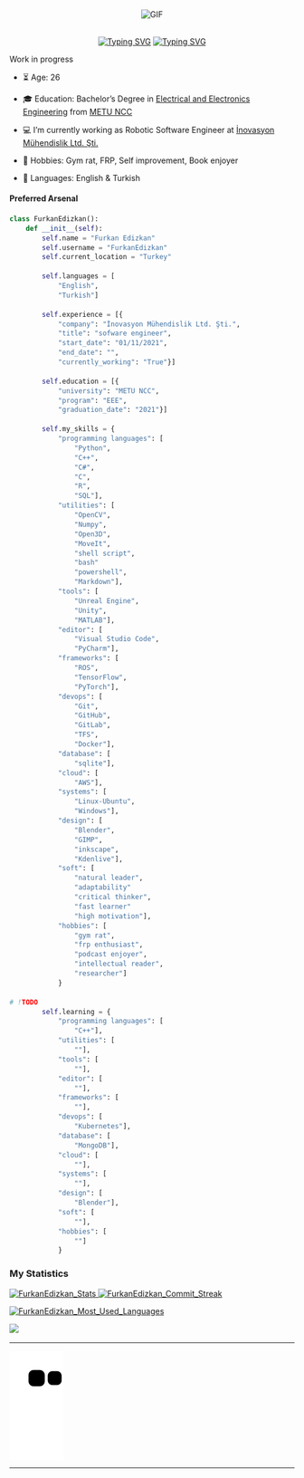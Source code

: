<!--
<div align=center>
    <img align="center" alt="GIF" src="https://media2.giphy.com/media/ydhTdPES8pJ5BRF9TP/giphy.gif?cid=790b7611ee6165e407ccba11026b886761d6296c26026483&rid=giphy.gif&ct=g" alt="Bugs" />
</div>
<div align=right>
    <img align="center" alt="GIF" src="https://media0.giphy.com/media/3o6Zt6FgqP2HYRJ47m/giphy.gif?cid=790b761111d3ecb72c9c4f449dba04715fbb080797012c03&rid=giphy.gif&ct=g" alt="Bugs" height=350 width=300/>
</div>
<div align=right>
    <img align="center" alt="GIF" src="https://media1.giphy.com/media/if9niVFg4IwAE/giphy.gif?cid=790b761175d68b05a6c597aa2d8b46f45932d9e2ff1c8d15&rid=giphy.gif&ct=g" alt="Alucard" />
</div>
<div align=right>
    <img align="center" alt="GIF" src="https://media3.giphy.com/media/Dh5q0sShxgp13DwrvG/giphy.gif?cid=790b761114ee71672f03966b381a8f563d3928a794ccc64f&rid=giphy.gif&ct=g" alt="Coder dog" />
</div>
<div align=right>
    <img align="center" alt="GIF" src="https://media4.giphy.com/media/pNx09ajeVCJ3O/giphy.gif?cid=790b7611c62114dde22573a45ab9cb38630fd3c4be7b29f3&rid=giphy.gif&ct=g" alt="Guts" />
</div>
<div align=right>
    <img align="center" alt="GIF" src="https://media1.giphy.com/media/8n71tI3FK02XK/giphy.gif?cid=790b7611a21d85215854a7f9a81c85b6a8cb57712d514594&rid=giphy.gif&ct=g" alt="Alphonse" />
</div>
<div align=center>
    <img align="center" alt="GIF" src="https://media1.giphy.com/media/TfLEXiRtYoHUkaPVUk/giphy.gif?cid=790b7611df63acdaccf500ac1a17b1475ae529a83112c635&rid=giphy.gif&ct=g" alt="Space Marine" height=200 />
</div>
-->

<!--GIF-->
<div align=center>
    <img align="center" alt="GIF" src="https://media1.giphy.com/media/8n71tI3FK02XK/giphy.gif?cid=790b7611a21d85215854a7f9a81c85b6a8cb57712d514594&rid=giphy.gif&ct=g" alt="Alphonse" height=250/>
</div>
<br>

<!--Typing-->
<p align="center">
  <a href="https://git.io/typing-svg"><img src="https://readme-typing-svg.herokuapp.com?font=Roboto+&size=25&duration=3500&pause=800&color=7B7B7B&center=true&multiline=true&width=500&height=35&lines=Hello+I'am+Furkan+Edizkan" alt="Typing SVG" /></a>
  <a href="https://git.io/typing-svg"><img src="https://readme-typing-svg.herokuapp.com?font=Roboto+&size=25&duration=3500&pause=700&color=7B7B7B&center=true&multiline=true&width=500&height=35&lines=Software+Engineer%7CRobotics%7CMl%2FDl" alt="Typing SVG" /></a>
</p>


<!--My profile-->

Work in progress

- ⏳ Age: 26

- 🎓 Education: Bachelor’s Degree in [Electrical and Electronics Engineering](https://ncc.metu.edu.tr/eee/home) from [METU NCC](https://ncc.metu.edu.tr/)

- 💻 I’m currently working as Robotic Software Engineer at [İnovasyon Mühendislik Ltd. Şti.](https://www.linkedin.com/company/inovasyonmuhendislik/?originalSubdomain=en)

- 🔭 Hobbies: Gym rat, FRP, Self improvement, Book enjoyer

- 💬 Languages: English & Turkish

#### Preferred Arsenal 

<!--My profile class-->

```python
class FurkanEdizkan():
    def __init__(self):
        self.name = "Furkan Edizkan"
        self.username = "FurkanEdizkan"
        self.current_location = "Turkey"

        self.languages = [
            "English", 
            "Turkish"]

        self.experience = [{
            "company": "İnovasyon Mühendislik Ltd. Şti.",
            "title": "sofware engineer",
            "start_date": "01/11/2021",
            "end_date": "",
            "currently_working": "True"}]

        self.education = [{
            "university": "METU NCC",
            "program": "EEE",
            "graduation_date": "2021"}]
            
        self.my_skills = {
            "programming languages": [
                "Python",
                "C++",
                "C#",
                "C",
                "R",
                "SQL"],
            "utilities": [
                "OpenCV",
                "Numpy",
                "Open3D",
                "MoveIt",
                "shell script",
                "bash"
                "powershell",
                "Markdown"],
            "tools": [
                "Unreal Engine",
                "Unity",
                "MATLAB"],
            "editor": [
                "Visual Studio Code",
                "PyCharm"],
            "frameworks": [
                "ROS",
                "TensorFlow",
                "PyTorch"],
            "devops": [
                "Git",
                "GitHub",
                "GitLab",
                "TFS",
                "Docker"],
            "database": [
                "sqlite"],
            "cloud": [
                "AWS"],
            "systems": [
                "Linux-Ubuntu",
                "Windows"],
            "design": [
                "Blender",
                "GIMP",
                "inkscape",
                "Kdenlive"],
            "soft": [
                "natural leader",
                "adaptability"
                "critical thinker",
                "fast learner"
                "high motivation"],
            "hobbies": [
                "gym rat",
                "frp enthusiast",
                "podcast enjoyer",
                "intellectual reader",
                "researcher"]
            }

# !TODO
        self.learning = {
            "programming languages": [
                "C++"],
            "utilities": [
                ""],
            "tools": [
                ""],
            "editor": [
                ""],
            "frameworks": [
                ""],
            "devops": [
                "Kubernetes"],
            "database": [
                "MongoDB"],
            "cloud": [
                ""],
            "systems": [
                ""],
            "design": [
                "Blender"],
            "soft": [
                ""],
            "hobbies": [
                ""]
            }

```

<!--My statistics-->
<h3>My Statistics</h3>


<p align="left">
  <a href="https://github.com/FurkanEdizkan">
  <img width="49.5%" src="https://github-readme-stats.vercel.app/api?username=FurkanEdizkan&count_private=true&show_icons=true&theme=dark" alt="FurkanEdizkan_Stats" />
    <img width="49.5%" src="https://github-readme-streak-stats.herokuapp.com/?user=FurkanEdizkan&&theme=dark" alt="FurkanEdizkan_Commit_Streak" />
  </a>
</p>
<p align="left">
  <a href="https://github.com/FurkanEdizkan">
  <img width="49.5%" src="https://github-readme-stats.vercel.app/api/top-langs/?username=FurkanEdizkan&layout=compact&theme=dark"
  alt="FurkanEdizkan_Most_Used_Languages" />
  </a>
</p>

<p><img src="https://activity-graph.herokuapp.com/graph?username=FurkanEdizkan&theme=high-contrast&line=f48d01" width="100%"/>
</p>

<hr>
<!--Snake-->
<img align="center" src="https://raw.githubusercontent.com/FurkanEdizkan/FurkanEdizkan/output/github-contribution-grid-snake.svg" href="https://github.com/FurkanEdizkan">
<hr>
